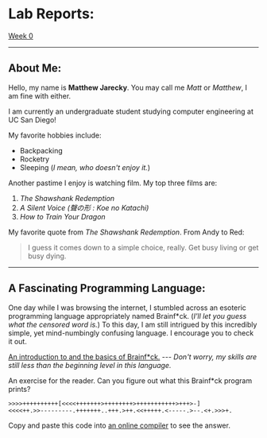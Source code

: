 # Lab Reports:

[Week 0](https://mjarecky.github.io/cse15l-lab-reports/lab-report-1-week-0.html)

---

## About Me:

Hello, my name is **Matthew Jarecky**. You may call me *Matt* or *Matthew*, I am fine with either.

I am currently an undergraduate student studying computer engineering at UC San Diego!

My favorite hobbies include:
* Backpacking
* Rocketry
* Sleeping (*I mean, who doesn't enjoy it.*)

Another pastime I enjoy is watching film. My top three films are:
1. *The Shawshank Redemption*
2. *A Silent Voice (聲の形 : Koe no Katachi)*
3. *How to Train Your Dragon*

My favorite quote from *The Shawshank Redemption*. From Andy to Red:
> I guess it comes down to a simple choice, really. Get busy living or get busy dying.

---

## A Fascinating Programming Language:

One day while I was browsing the internet, I stumbled across an esoteric programming language appropriately named Brainf*ck. (_I'll let you guess what the censored word is._) To this day, I am still intrigued by this incredibly simple, yet mind-numbingly confusing language. I encourage you to check it out.

[An introduction to and the basics of Brainf*ck.](https://gist.github.com/roachhd/dce54bec8ba55fb17d3a) --- _Don't worry, my skills are still less than the beginning level in this language._

An exercise for the reader. Can you figure out what this Brainf*ck program prints?
```
>>>>++++++++++[<<<<+++++++>++++++++>+++++++++++>+++>-]
<<<<++.>>---------.+++++++..+++.>++.<<+++++.<-----.>--.<+.>>>+.
```
Copy and paste this code into [an online compiler](https://www.jdoodle.com/execute-brainfuck-online/) to see the answer.
